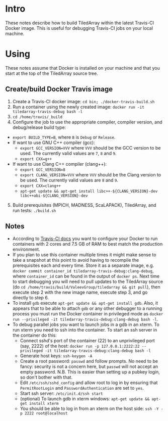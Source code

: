 # Intro
These notes describe how to build TiledArray within the latest Travis-CI Docker image. This is useful for debugging Travis-CI jobs on your local machine.
# Using
These notes assume that Docker is installed on your machine and that you start at the top of the TiledArray source tree.

## Create/build Docker Travis image
1. Create a Travis-CI docker image: `cd bin; ./docker-travis-build.sh`
2. Run a container using the newly created image: `docker run -it tiledarray-travis-debug bash -l`
3. `cd /home/travis/_build`
4. Configure the job to use the appropriate compiler, compiler version, and debug/release build type:
  * `export BUILD_TYPE=B`, where `B` is `Debug` or `Release`.
  * If want to use GNU C++ compiler (gcc):
    * `export GCC_VERSION=VVV` where `VVV` should be the GCC version to be used. The currently valid values are `7`, `8` and `9`.
    * `export CXX=g++`
  * If want to use Clang C++ compiler (clang++):
    * `export GCC_VERSION=8`
    * `export CLANG_VERSION=VVV` where `VVV` should be the Clang version to be used. The currently valid values are `8` and `9`.
    * `export CXX=clang++`
    * `apt-get update && apt-get install libc++-${CLANG_VERSION}-dev libc++abi-${CLANG_VERSION}-dev`
5. Build prerequisites (MPICH, MADNESS, ScaLAPACK), TiledArray, and run tests: `./build.sh`

## Notes
* According to [Travis-CI docs](https://docs.travis-ci.com/user/reference/overview/) you want to configure your Docker to run containers with 2 cores and 7.5 GB of RAM to best match the production environment.
* If you plan to use this container multiple times it might make sense to take a snapshot at this point to avoid having to recompile the prerequisites each and every time. Store it as a separate image, e.g. `docker commit container_id tiledarray-travis-debug:clang-debug`, where `container_id` can be found in the output of `docker ps`. Next time to start debugging you will need to pull updates to the TiledArray source (do `cd /home/travis/build/ValeevGroup/tiledarray && git pull`), then execute step 2 with the new image name, execute step 3, and go directly to step 6.
* To install `gdb` execute `apt-get update && apt-get install gdb`. Also, it appears that to be able to attach `gdb` or any other debugger to a running process you must run the Docker container in privileged mode as `docker run --privileged -it tiledarray-travis-debug:clang-debug bash -l`.
* To debug parallel jobs you want to launch jobs in a gdb in an xterm. To run xterm you need to ssh into the container. To start an ssh server in the container do this:
  * Connect sshd's port of the container (22) to an unprivileged port (say, 2222) of the host: `docker run -p 127.0.0.1:2222:22 --privileged -it tiledarray-travis-debug:clang-debug bash -l`
  * Generate host keys: `ssh-keygen -A`
  * Create a root password: `passwd` and follow prompts. No need to be fancy: security is not a concern here, but `passwd` will not accept an empty password. N.B. This is easier than setting up a pubkey login, so don't bother with that.
  * Edit `/etc/ssh/sshd_config` and allow root to log in by ensuring that `PermitRootLogin` and `PasswordAuthentication` are set to `yes`.
  * Start ssh server: `/etc/init.d/ssh start`
  * (optional) To launch gdb in xterm windows: `apt-get update && apt-get install xterm`
  * You should be able to log in from an xterm on the host side: `ssh -Y -p 2222 root@localhost`
